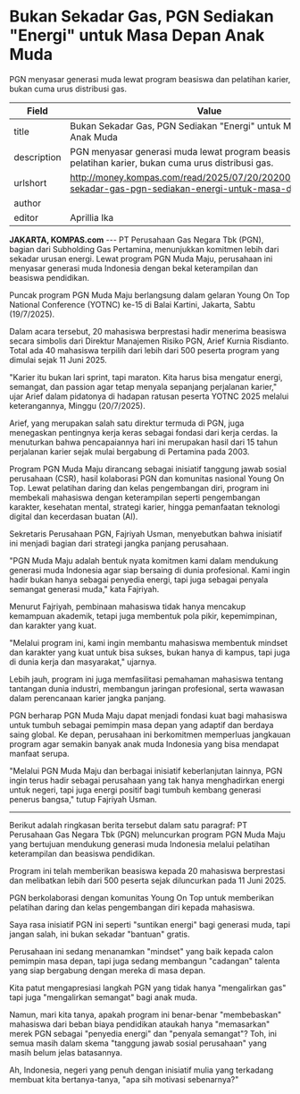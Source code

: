 # Bukan Sekadar Gas, PGN Sediakan "Energi" untuk Masa Depan Anak Muda

PGN menyasar generasi muda lewat program beasiswa dan pelatihan karier, bukan cuma urus distribusi gas.

| Field       | Value                                                       |
|-------------|-------------------------------------------------------------|
| title       | Bukan Sekadar Gas, PGN Sediakan "Energi" untuk Masa Depan Anak Muda |
| description | PGN menyasar generasi muda lewat program beasiswa dan pelatihan karier, bukan cuma urus distribusi gas. |
| urlshort    | http://money.kompas.com/read/2025/07/20/202000526/bukan-sekadar-gas-pgn-sediakan-energi-untuk-masa-d |
| author      |  |
| editor      | Aprillia Ika |

**JAKARTA, KOMPAS.com** --- PT Perusahaan Gas Negara Tbk (PGN), bagian dari Subholding Gas Pertamina, menunjukkan komitmen lebih dari sekadar urusan energi. Lewat program PGN Muda Maju, perusahaan ini menyasar generasi muda Indonesia dengan bekal keterampilan dan beasiswa pendidikan.

Puncak program PGN Muda Maju berlangsung dalam gelaran Young On Top National Conference (YOTNC) ke-15 di Balai Kartini, Jakarta, Sabtu (19/7/2025).

Dalam acara tersebut, 20 mahasiswa berprestasi hadir menerima beasiswa secara simbolis dari Direktur Manajemen Risiko PGN, Arief Kurnia Risdianto. Total ada 40 mahasiswa terpilih dari lebih dari 500 peserta program yang dimulai sejak 11 Juni 2025.

"Karier itu bukan lari sprint, tapi maraton. Kita harus bisa mengatur energi, semangat, dan passion agar tetap menyala sepanjang perjalanan karier," ujar Arief dalam pidatonya di hadapan ratusan peserta YOTNC 2025 melalui keterangannya, Minggu (20/7/2025).

Arief, yang merupakan salah satu direktur termuda di PGN, juga menegaskan pentingnya kerja keras sebagai fondasi dari kerja cerdas. Ia menuturkan bahwa pencapaiannya hari ini merupakan hasil dari 15 tahun perjalanan karier sejak mulai bergabung di Pertamina pada 2003.

Program PGN Muda Maju dirancang sebagai inisiatif tanggung jawab sosial perusahaan (CSR), hasil kolaborasi PGN dan komunitas nasional Young On Top. Lewat pelatihan daring dan kelas pengembangan diri, program ini membekali mahasiswa dengan keterampilan seperti pengembangan karakter, kesehatan mental, strategi karier, hingga pemanfaatan teknologi digital dan kecerdasan buatan (AI).

Sekretaris Perusahaan PGN, Fajriyah Usman, menyebutkan bahwa inisiatif ini menjadi bagian dari strategi jangka panjang perusahaan.

"PGN Muda Maju adalah bentuk nyata komitmen kami dalam mendukung generasi muda Indonesia agar siap bersaing di dunia profesional. Kami ingin hadir bukan hanya sebagai penyedia energi, tapi juga sebagai penyala semangat generasi muda," kata Fajriyah.

Menurut Fajriyah, pembinaan mahasiswa tidak hanya mencakup kemampuan akademik, tetapi juga membentuk pola pikir, kepemimpinan, dan karakter yang kuat.

"Melalui program ini, kami ingin membantu mahasiswa membentuk mindset dan karakter yang kuat untuk bisa sukses, bukan hanya di kampus, tapi juga di dunia kerja dan masyarakat," ujarnya.

Lebih jauh, program ini juga memfasilitasi pemahaman mahasiswa tentang tantangan dunia industri, membangun jaringan profesional, serta wawasan dalam perencanaan karier jangka panjang.

PGN berharap PGN Muda Maju dapat menjadi fondasi kuat bagi mahasiswa untuk tumbuh sebagai pemimpin masa depan yang adaptif dan berdaya saing global. Ke depan, perusahaan ini berkomitmen memperluas jangkauan program agar semakin banyak anak muda Indonesia yang bisa mendapat manfaat serupa.

"Melalui PGN Muda Maju dan berbagai inisiatif keberlanjutan lainnya, PGN ingin terus hadir sebagai perusahaan yang tak hanya menghadirkan energi untuk negeri, tapi juga energi positif bagi tumbuh kembang generasi penerus bangsa," tutup Fajriyah Usman.

---
Berikut adalah ringkasan berita tersebut dalam satu paragraf: PT Perusahaan Gas Negara Tbk (PGN) meluncurkan program PGN Muda Maju yang bertujuan mendukung generasi muda Indonesia melalui pelatihan keterampilan dan beasiswa pendidikan.

 Program ini telah memberikan beasiswa kepada 20 mahasiswa berprestasi dan melibatkan lebih dari 500 peserta sejak diluncurkan pada 11 Juni 2025.

 PGN berkolaborasi dengan komunitas Young On Top untuk memberikan pelatihan daring dan kelas pengembangan diri kepada mahasiswa.



Saya rasa inisiatif PGN ini seperti "suntikan energi" bagi generasi muda, tapi jangan salah, ini bukan sekadar "bantuan" gratis.

 Perusahaan ini sedang menanamkan "mindset" yang baik kepada calon pemimpin masa depan, tapi juga sedang membangun "cadangan" talenta yang siap bergabung dengan mereka di masa depan.

 Kita patut mengapresiasi langkah PGN yang tidak hanya "mengalirkan gas" tapi juga "mengalirkan semangat" bagi anak muda.

 Namun, mari kita tanya, apakah program ini benar-benar "membebaskan" mahasiswa dari beban biaya pendidikan ataukah hanya "memasarkan" merek PGN sebagai "penyedia energi" dan "penyala semangat"? Toh, ini semua masih dalam skema "tanggung jawab sosial perusahaan" yang masih belum jelas batasannya.

 Ah, Indonesia, negeri yang penuh dengan inisiatif mulia yang terkadang membuat kita bertanya-tanya, "apa sih motivasi sebenarnya?"
